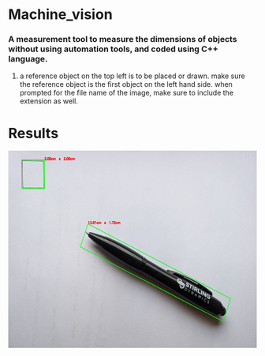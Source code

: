 # Machine_vision
<h3>A measurement tool to measure the dimensions of objects without using automation tools, and coded using C++ language. </h3>
<p>
  <ol>
    <li>
       a reference object on the top left is to be placed or drawn.
      make sure the reference object is the first object on the left hand side.
      when prompted for the file name of the image, make sure to include the extension as well.
    </li>
  </ol>
</p>


<h1 align="left"> Results</h1> 
<img align="center" alt="Pen" height="400" width="600" src="https://github.com/Kishor-Ramesh/Machine_vision/blob/main/results/pen_evidance.png">

